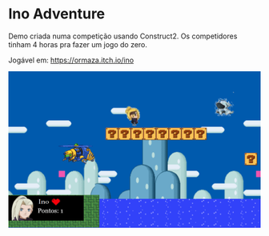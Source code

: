 # Ino Adventure

Demo criada numa competição usando Construct2. Os competidores tinham 4 horas pra fazer um jogo do zero.

Jogável em: https://ormaza.itch.io/ino

![screenshot](https://github.com/ormaza/ormaza.github.io/blob/master/images/ino%20adventure.png?raw=true)
